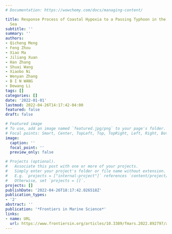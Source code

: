 ```yaml
---
# Documentation: https://wowchemy.com/docs/managing-content/

title: Response Process of Coastal Hypoxia to a Passing Typhoon in the East China
  Sea
subtitle: ''
summary: ''
authors:
- Qicheng Meng
- Feng Zhou
- Xiao Ma
- Jiliang Xuan
- Han Zhang
- Shuai Wang
- Xiaobo Ni
- Wenyan Zhang
- B I N WANG
- Dewang Li
tags: []
categories: []
date: '2022-01-01'
lastmod: 2022-04-26T14:17:42-04:00
featured: false
draft: false

# Featured image
# To use, add an image named `featured.jpg/png` to your page's folder.
# Focal points: Smart, Center, TopLeft, Top, TopRight, Left, Right, BottomLeft, Bottom, BottomRight.
image:
  caption: ''
  focal_point: ''
  preview_only: false

# Projects (optional).
#   Associate this post with one or more of your projects.
#   Simply enter your project's folder or file name without extension.
#   E.g. `projects = ["internal-project"]` references `content/project/deep-learning/index.md`.
#   Otherwise, set `projects = []`.
projects: []
publishDate: '2022-04-26T18:17:42.026518Z'
publication_types:
- '2'
abstract: ''
publication: '*Frontiers in Marine Science*'
links:
- name: URL
  url: https://www.frontiersin.org/articles/10.3389/fmars.2022.892797/abstract
---
```

